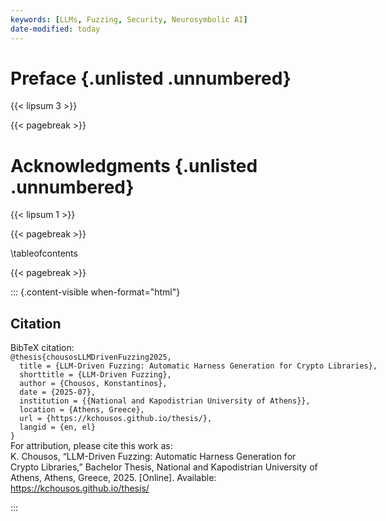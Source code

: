 ```yaml
---
keywords: [LLMs, Fuzzing, Security, Neurosymbolic AI]
date-modified: today
---
```

# Preface {.unlisted .unnumbered}

{{< lipsum 3 >}}

{{< pagebreak >}}

# Acknowledgments {.unlisted .unnumbered}

{{< lipsum 1 >}}

{{< pagebreak >}}

\tableofcontents

{{< pagebreak >}}

::: {.content-visible when-format="html"}

<div id="quarto-appendix" class="default">
<section class="quarto-appendix-contents" id="quarto-citation"><h2 class="anchored quarto-appendix-heading" id="citation">Citation</h2><div><div class="quarto-appendix-secondary-label">BibTeX citation:</div>
<pre class="sourceCode code-with-copy quarto-appendix-bibtex"><code class="sourceCode bibtex">@thesis{chousosLLMDrivenFuzzing2025,
  title = {LLM-Driven Fuzzing: Automatic Harness Generation for Crypto Libraries},
  shorttitle = {LLM-Driven Fuzzing},
  author = {Chousos, Konstantinos},
  date = {2025-07},
  institution = {{National and Kapodistrian University of Athens}},
  location = {Athens, Greece},
  url = {https://kchousos.github.io/thesis/},
  langid = {en, el}
}</code></pre>
<div class="quarto-appendix-secondary-label">For attribution, please cite this work as:</div><div id="ref-chousos2025" class="csl-entry quarto-appendix-citeas">
K. Chousos, <span>“LLM-Driven Fuzzing: Automatic Harness Generation for Crypto Libraries,”</span> Bachelor Thesis, National and Kapodistrian University of Athens, Athens, Greece, 2025. [Online]. Available: <a href="https://kchousos.github.io/thesis">https://kchousos.github.io/thesis/</a>
</div></div></section></div>

:::
